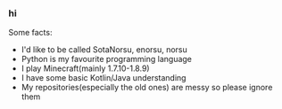 ### hi

Some facts:

- I'd like to be called SotaNorsu, enorsu, norsu
- Python is my favourite programming language
- I play Minecraft(mainly 1.7.10-1.8.9)
- I have some basic Kotlin/Java understanding
- My repositories(especially the old ones) are messy so please ignore them
